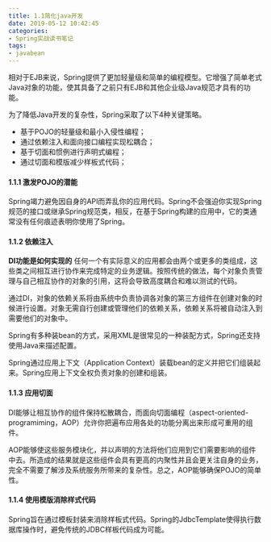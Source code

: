 ```yaml
---
title: 1.1简化java开发
date: 2019-05-12 10:42:45
categories: 
- Spring实战读书笔记
tags:
- javabean
---
```


相对于EJB来说，Spring提供了更加轻量级和简单的编程模型。它增强了简单老式Java对象的功能，使其具备了之前只有EJB和其他企业级Java规范才具有的功能。

为了降低Java开发的复杂性，Spring采取了以下4种关键策略。
* 基于POJO的轻量级和最小入侵性编程；
* 通过依赖注入和面向接口编程实现松耦合；
* 基于切面和惯例进行声明式编程；
* 通过切面和模版减少样板式代码；
<!--more-->

#### 1.1.1 激发POJO的潜能
Spring竭力避免因自身的API而弄乱你的应用代码。Spring不会强迫你实现Spring规范的接口或继承Spring规范类，相反，在基于Spring构建的应用中，它的类通常没有任何痕迹表明你使用了Spring。

#### 1.1.2 依赖注入

**DI功能是如何实现的**
任何一个有实际意义的应用都会由两个或更多的类组成，这些类之间相互进行协作来完成特定的业务逻辑。按照传统的做法，每个对象负责管理与自己相互协作的对象的引用，这将会导致高度耦合和难以测试的代码。

通过DI，对象的依赖关系将由系统中负责协调各对象的第三方组件在创建对象的时候进行设置。对象无需自行创建或管理他们的依赖关系，依赖关系将被自动注入到需要他们的对象中。 


Spring有多种装bean的方式，采用XML是很常见的一种装配方式，Spring还支持使用Java来描述配置。

Spring通过应用上下文（Application Context）装载bean的定义并把它们组装起来。Spring应用上下文全权负责对象的创建和组装。



#### 1.1.3 应用切面

DI能够让相互协作的组件保持松散耦合，而面向切面编程（aspect-oriented-programiming，AOP）允许你把遍布应用各处的功能分离出来形成可重用的组件。

AOP能够使这些服务模块化，并以声明的方法将他们应用到它们需要影响的组件中去。所造成的结果就是这些组件会具有更高的内聚性并且会更关注自身的业务，完全不需要了解涉及系统服务所带来的复杂性。总之，AOP能够确保POJO的简单性。


#### 1.1.4 使用模版消除样式代码

Spring旨在通过模板封装来消除样板式代码。Spring的JdbcTemplate使得执行数据库操作时，避免传统的JDBC样板代码成为可能。
